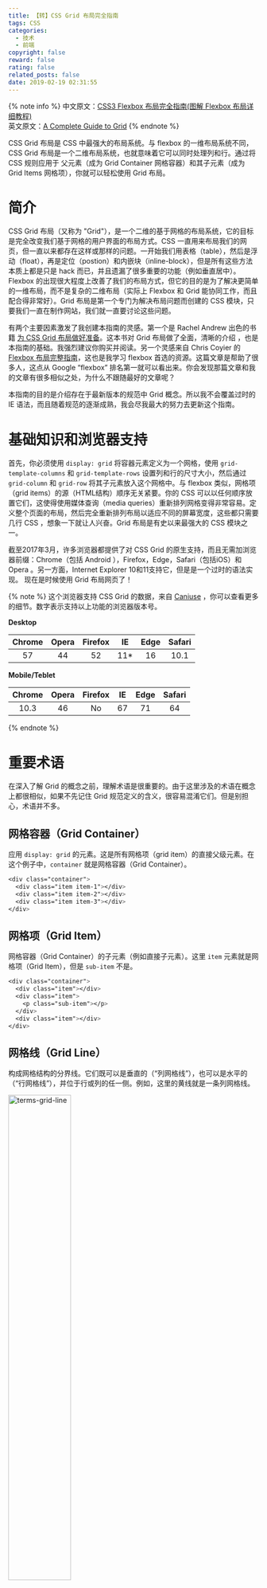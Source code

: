 ```yaml
---
title: 【转】CSS Grid 布局完全指南
tags: CSS
categories:
  - 技术
  - 前端
copyright: false
reward: false
rating: false
related_posts: false
date: 2019-02-19 02:31:55
---
```


{% note info %}
中文原文：[CSS3 Flexbox 布局完全指南(图解 Flexbox 布局详细教程)](https://www.html.cn/archives/8510#prop-grid-column-row-start-end)<br />
英文原文：[A Complete Guide to Grid](https://css-tricks.com/snippets/css/complete-guide-grid/)
{% endnote %}

CSS Grid 布局是 CSS 中最强大的布局系统。与 flexbox 的一维布局系统不同，CSS Grid 布局是一个二维布局系统，也就意味着它可以同时处理列和行。通过将 CSS 规则应用于 父元素（成为 Grid Container 网格容器）和其子元素（成为 Grid Items 网格项），你就可以轻松使用 Grid 布局。

<!-- more -->

# 简介

CSS Grid 布局（又称为 "Grid"），是一个二维的基于网格的布局系统，它的目标是完全改变我们基于网格的用户界面的布局方式。CSS 一直用来布局我们的网页，但一直以来都存在这样或那样的问题。一开始我们用表格（table），然后是浮动（float），再是定位（postion）和内嵌块（inline-block），但是所有这些方法本质上都是只是 hack 而已，并且遗漏了很多重要的功能（例如垂直居中）。Flexbox 的出现很大程度上改善了我们的布局方式，但它的目的是为了解决更简单的一维布局，而不是复杂的二维布局（实际上 Flexbox 和 Grid 能协同工作，而且配合得非常好）。Grid 布局是第一个专门为解决布局问题而创建的 CSS 模块，只要我们一直在制作网站，我们就一直要讨论这些问题。

有两个主要因素激发了我创建本指南的灵感。第一个是 Rachel Andrew 出色的书籍 [为 CSS Grid 布局做好准备](http://abookapart.com/products/get-ready-for-css-grid-layout)。这本书对 Grid 布局做了全面，清晰的介绍 ，也是本指南的基础。我强烈建议你购买并阅读。另一个灵感来自 Chris Coyier 的 [Flexbox 布局完整指南](https://www.html.cn/archives/8629)，这也是我学习 flexbox 首选的资源。这篇文章是帮助了很多人，这点从 Google “flexbox” 排名第一就可以看出来。你会发现那篇文章和我的文章有很多相似之处，为什么不跟随最好的文章呢？

本指南的目的是介绍存在于最新版本的规范中 Grid 概念。所以我不会覆盖过时的 IE 语法，而且随着规范的逐渐成熟，我会尽我最大的努力去更新这个指南。

# 基础知识和浏览器支持

首先，你必须使用 `display: grid` 将容器元素定义为一个网格，使用 `grid-template-columns` 和 `grid-template-rows` 设置列和行的尺寸大小，然后通过 `grid-column` 和 `grid-row` 将其子元素放入这个网格中。与 flexbox 类似，网格项（grid items）的源（HTML结构）顺序无关紧要。你的 CSS 可以以任何顺序放置它们，这使得使用媒体查询（media queries）重新排列网格变得非常容易。定义整个页面的布局，然后完全重新排列布局以适应不同的屏幕宽度，这些都只需要几行 CSS ，想象一下就让人兴奋。Grid 布局是有史以来最强大的 CSS 模块之一。

截至2017年3月，许多浏览器都提供了对 CSS Grid 的原生支持，而且无需加浏览器前缀：Chrome（包括 Android ），Firefox，Edge，Safari（包括iOS）和 Opera 。另一方面，Internet Explorer 10和11支持它，但是是一个过时的语法实现。 现在是时候使用 Grid 布局网页了！

{% note %}
这个浏览器支持 CSS Grid 的数据，来自 [Caniuse](http://caniuse.com/#feat=css-grid) ，你可以查看更多的细节。数字表示支持以上功能的浏览器版本号。

**Desktop**

| Chrome | Opera |	Firefox | IE | Edge | Safari |
| :---: | :---: | :---: | :---: | :---: | :---: |
| 57 |  44 | 52 | 11* | 16 |  10.1 |

**Mobile/Teblet**

| Chrome | Opera |	Firefox | IE | Edge | Safari |
| :---: | :---: | :---: | :---: | :---: | :---: |
| 10.3 |  46 | No | 67 | 71 | 64 |

{% endnote %}

# 重要术语

在深入了解 Grid 的概念之前，理解术语是很重要的。由于这里涉及的术语在概念上都很相似，如果不先记住 Grid 规范定义的含义，很容易混淆它们。但是别担心，术语并不多。

## 网格容器（Grid Container）

应用 `display: grid` 的元素。这是所有网格项（grid item）的直接父级元素。在这个例子中，`container` 就是网格容器（Grid Container）。

``` css
<div class="container">
  <div class="item item-1"></div>
  <div class="item item-2"></div>
  <div class="item item-3"></div>
</div>
```

## 网格项（Grid Item）

网格容器（Grid Container）的子元素（例如直接子元素）。这里 `item` 元素就是网格项（Grid Item），但是 `sub-item` 不是。

``` css
<div class="container">
  <div class="item"></div>
  <div class="item">
    <p class="sub-item"></p>
  </div>
  <div class="item"></div>
</div>
```

## 网格线（Grid Line）

构成网格结构的分界线。它们既可以是垂直的（“列网格线”），也可以是水平的（“行网格线”），并位于行或列的任一侧。例如，这里的黄线就是一条列网格线。

<img src="https://css-tricks.com/wp-content/uploads/2018/11/terms-grid-line.svg" alt="terms-grid-line" width="50%"/>

## 网格轨道（Grid Track）

两条相邻网格线之间的空间。你可以把它们想象成网格的列或行。下图是第二条和第三条行网格线之间的网格轨道（Grid Track）。

<img src="https://css-tricks.com/wp-content/uploads/2018/11/terms-grid-track.svg" alt="terms-grid-track" width="50%"/>

## 网格单元格（Grid Cell）

两个相邻的行和两个相邻的列网格线之间的空间。这是 Grid 系统的一个“单元”。下图是第 1 至第 2 条 行网格线和第 2 至第 3 条列网格线交汇构成的网格单元格（Grid Cell）。

<img src="https://css-tricks.com/wp-content/uploads/2018/11/terms-grid-cell.svg" alt="terms-grid-cell" width="50%"/>

## 网格区域（Grid Area）

4条网格线包围的总空间。一个网格区域（Grid Area） 可以由任意数量的网格单元格（Grid Cell）组成。下图是行网格线1和3，以及列网格线1和3之间的网格区域。

<img src="https://css-tricks.com/wp-content/uploads/2018/11/terms-grid-area.svg" alt="terms-grid-area" width="50%"/>

# Grid 属性目录

## 网格容器（Grid Container）属性

- [display](#display)
- [grid-template-columns](#grid-template-columns)
- [grid-template-rows](#grid-template-rows)
- [grid-template-areas](#grid-template-areas)
- [grid-template](#grid-template)
- [grid-column-gap](#grid-column-gap)
- [grid-row-gap](#grid-row-gap)
- [grid-gap](#grid-gap)
- [justify-items](#justify-items)
- [align-items](#align-items)
- [place-items](#place-items)
- [justify-content](#justify-content)
- [align-content](#align-content)
- [place-content](#place-content)
- [grid-auto-columns](#grid-auto-columns)
- [grid-auto-rows](#grid-auto-rows)
- [grid-auto-flow](#grid-auto-flow)
- [grid](#grid)

## 网格项（Grid Items）属性

- [grid-column-start](#grid-column-start)
- [grid-column-end](#grid-column-end)
- [grid-row-start](#grid-row-start)
- [grid-row-end](#grid-row-end)
- [grid-column](#grid-column)
- [grid-row](#grid-row)
- [grid-area](#grid-area)
- [justify-self](#justify-self)
- [align-self](#align-self)
- [place-self](#place-self)

# 父元素 网格容器(Grid Container) 属性

## display

将元素定义为网格容器，并为其内容建立新的 *网格格式上下文*。

值：

- `grid`: 生成一个块级网格
- `inline-grid`: 生成一个内联网格

``` css
.container {
  display: grid | inline-grid;
}
```

注意：通过嵌套元素（也称为子网格，即 subgrid ）向下传递网格参数的能力已移至 [CSS Grid 规范的 Level 2 版本](https://www.w3.org/TR/css-grid-2/#subgrids)。这里有 [一个快速解释](https://css-tricks.com/grid-level-2-and-subgrid/)。

## grid-template-columns
## grid-template-rows

使用空格分隔的值列表，用来定义网格的列和行。这些值表示网格轨道（Grid Track）大小，它们之间的空格表示网格线。

值：

- `<track-size>`: 可以是长度值，百分比，或者等份网格容器中可用空间（使用 `fr` 单位）
- `<line-name>`: 你可以选择的任意名称

``` css
.container {
  grid-template-columns: <track-size> ... | <line-name> <track-size> ...;
  grid-template-rows: <track-size> ... | <line-name> <track-size> ...;
}
```

示例：

当你在 网格轨道（Grid Track） 值之间留出空格时，网格线会自动分配正数和负数名称：

``` css
.container {
  grid-template-columns: 40px 50px auto 50px 40px;
  grid-template-rows: 25% 100px auto;
}
```

<img src="https://css-tricks.com/wp-content/uploads/2018/11/template-columns-rows-01.svg" alt="template-columns-rows-01" width="80%"/>

但是你可以明确的指定网格线（Grid Line）名称，例如 `<line-name>` 值。请注意网格线名称的括号语法：

``` css
.container {
  grid-template-columns: [first] 40px [line2] 50px [line3] auto [col4-start] 50px [five] 40px [end];
  grid-template-rows: [row1-start] 25% [row1-end] 100px [third-line] auto [last-line];
}
```

<img src="https://css-tricks.com/wp-content/uploads/2018/11/template-column-rows-02.svg" alt="template-columns-rows-02" width="80%"/>

请注意，一条网格线（Grid Line）可以有多个名称。例如，这里的第二条行网格线（row grid lines）将有两个名字：`row1-end` 和 `row2-start` ：

``` css
.container {
  grid-template-rows: [row1-start] 25% [row1-end row2-start] 25% [row2-end];
}
```

如果你的定义包含多个重复值，则可以使用 `repeat()` 表示法来简化定义：

``` css
.container {
  grid-template-columns: repeat(3, 20px [col-start]);
}
```

上面的代码等价于：

``` css
.container {
  grid-template-columns: 20px [col-start] 20px [col-start] 20px [col-start];
}
```

如果多行共享相同的名称，则可以通过其网格线名称和计数来引用它们。

``` css
.item {
  grid-column-start: col-start 2;
}
```

`fr` 单元允许你用等分网格容器剩余可用空间来设置网格轨道（Grid Track）的大小 。例如，下面的代码会将每个网格项设置为网格容器宽度的三分之一：

``` css
.container {
  grid-template-columns: 1fr 1fr 1fr;
}
```

剩余可用空间是除去所有非灵活网格项之后计算得到的。在这个例子中，可用空间总量减去 50px 后，再给 `fr` 单元的值 3 等分：

``` css
.container {
  grid-template-columns: 1fr 50px 1fr 1fr;
}
```

## grid-template-areas

通过引用 `grid-area` 属性指定的网格区域（Grid Area）名称来定义网格模板。重复网格区域的名称导致内容跨越这些单元格。一个点号（.）代表一个空单元格。这个语法本身可视作网格的可视化结构。

值：

- `<grid-area-name>`: 由网格项的 `grid-area` 指定的网格区域名称
- `.`（点号）：代表一个空的网格单元
- `none`: 不定义网格区域

``` css
.container {
  grid-template-areas:
    "<grid-area-name> | . | none | ..."
    "...";
}
```

示例：

``` css
.item-a {
  grid-area: header;
}
.item-b {
  grid-area: main;
}
.item-c {
  grid-area: sidebar;
}
.item-d {
  grid-area: footer;
}

.container {
  grid-template-columns: 50px 50px 50px 50px;
  grid-template-rows: auto;
  grid-template-areas:
    "header header header header"
    "main main . sidebar"
    "footer footer footer footer";
}
```

上面的代码将创建一个 4 列宽 3 行高的网格。整个顶行将由 **header** 区域组成。中间一排将由两个 **main** 区域，一个是空单元格，一个 **sidebar** 区域组成。最后一行全是 **footer** 区域组成。

<img src="https://css-tricks.com/wp-content/uploads/2018/11/dddgrid-template-areas.svg" alt="dddgrid-template-areas" width="60%"/>

你的声明中的每一行都需要有相同数量的单元格。

你可以使用任意数量的相邻的 点. 来声明单个空单元格。 只要这些点.之间没有空隙隔开，他们就代表一个单独的单元格。

注意你不能用这个语法来命名网格线，只是命名网格区域 。当你使用这种语法时，区域两端的网格线实际上会自动命名。如果你的网格区域的名字是 **foo**，该区域的起始行网格线 和 起始列网格线 的名称将为 **foo-start**，而最后一条行网格线 和 最后一条列网格线 的名称将为 **foo-end**。这意味着某些网格线可能有多个名字，如上例中最左边的网格线，它将有三个名称：header-start，main-start 和 footer-start 。

## grid-template

用于定义 `grid-template-rows`，`grid-template-columns`，`grid-template-areas` 简写属性。

值：

- `none`: 将所有三个属性设置为其初始值
- `<grid-template-rows> / <grid-template-columns>`: 将 `grid-template-columns` 和 `grid-template-rows` 设置为相应地特定的值，并且设置 `grid-template-areas` 为 `none`

``` css
.container {
  grid-template: none | <grid-template-rows> / <grid-template-columns>;
}
```

这个属性也接受一个更复杂但非常方便的语法来指定三个上述属性。这里有一个例子：

``` css
.container {
  grid-template:
    [row1-start] "header header header" 25px [row1-end]
    [row2-start] "footer footer footer" 25px [row2-end]
    / auto 50px auto;
}
```

等价于：

``` css
.container {
  grid-template-rows: [row1-start] 25px [row1-end row2-start] 25px [row2-end];
  grid-template-columns: auto 50px auto;
  grid-template-areas:
    "header header header"
    "footer footer footer";
}
```

由于 `grid-template` 不会重置隐式网格属性（`grid-auto-columns`， `grid-auto-rows`， 和 `grid-auto-flow`），这可能是你想在大多数情况下做的，建议使用 `grid` 属性而不是 `grid-template`。

## grid-column-gap
## grid-row-gap

指定网格线（grid lines）的大小。你可以把它想象为设置列/行之间间距的宽度。

值：

- `<line-size>`: 长度值

``` css
.container {
  grid-column-gap: <line-size>;
  grid-row-gap: <line-size>;
}
```

示例：

``` css
.container {
  grid-template-columns: 100px 50px 100px;
  grid-template-rows: 80px auto 80px;
  grid-column-gap: 10px;
  grid-row-gap: 15px;
}
```

<img src="https://css-tricks.com/wp-content/uploads/2018/11/dddgrid-gap.svg" alt="dddgrid-gap" width="50%"/>

只能在列/行之间创建间距，网格外部边缘不会有这个间距。

注意：这两个属性将删除 `grid-` 前缀，就是将 `grid-column-gap` 和 `grid-row-gap` 重命名为 `column-gap` 和 `row-gap`。 Chrome 68+，Safari 11.2 Release 50+ 和Opera 54+ 已经支持无前缀的属性。

## grid-gap

`grid-column-gap` 和 `grid-row-gap` 的简写语法

值：

- `<grid-row-gap> <grid-column-gap>`: 长度值

``` css
.container {
  grid-gap: <grid-row-gap> <grid-column-gap>;
}
```

示例：

``` css
.container {
  grid-template-columns: 100px 50px 100px;
  grid-template-rows: 80px auto 80px;
  grid-gap: 15px 10px;
}
```

如果 `grid-row-gap` 没有定义，那么就会被设置为等同于 `grid-column-gap` 的值。例如下面的代码是等价的：

``` css
.container{
  /* 设置 grid-column-gap 和 grid-row-gap */  
  grid-column-gap: 10px;
  grid-row-gap: 10px;

  /* 等价于 */  
  grid-gap: 10px 10px;

  /* 等价于 */  
  grid-gap: 10px;
}
```

注意：这个属性将删除 `grid-` 前缀，就是将 `grid-gap` 重命名为 `gap`。 Chrome 68+，Safari 11.2 Release 50+ 和Opera 54+ 已经支持无前缀的属性。

## justify-items

沿着 inline（行）轴线对齐网格项（grid items）（相反的属性是 `align-items` 沿着 block（列）轴线对齐）。此值适用于容器内的所有网格项。

值：

- `start`: 将网格项对齐到其单元格的左侧起始边缘（左侧对齐）
- `end`: 将网格项对齐到其单元格的右侧结束边缘（右侧对齐）
- `center`: 将网格项对齐到其单元格的水平中间位置（水平居中对齐）
- `stretch`: 填满单元格的宽度（默认值）

``` css
.container {
  justify-items: start | end | center | stretch;
}
```

示例：

``` css
.container {
  justify-items: start;
}
```

<img src="https://css-tricks.com/wp-content/uploads/2018/11/justify-items-start.svg" alt="justify-items-start" width="60%"/>

``` css
.container{
  justify-items: end;
}
```

<img src="https://css-tricks.com/wp-content/uploads/2018/11/justify-items-end.svg" alt="justify-items-end" width="60%"/>

``` css
.container{
  justify-items: center;
}
```

<img src="https://css-tricks.com/wp-content/uploads/2018/11/justify-items-center.svg" alt="justify-items-center" width="60%"/>

``` css
.container{
  justify-items: stretch;
}
```

<img src="https://css-tricks.com/wp-content/uploads/2018/11/justify-items-stretch.svg" alt="justify-items-stretch" width="60%"/>

这些行为也可以通过每个单独网格项（grid items）的 `justify-self` 属性设置。

## align-items

沿着 block（列）轴线对齐网格项（grid items）（相反的属性是 `justify-items` 沿着 inline（行）轴线对齐）。此值适用于容器内的所有网格项。

值：

- `start`: 将网格项对齐到其单元格的顶部起始边缘（顶部对齐）
- `end`: 将网格项对齐到其单元格的底部结束边缘（底部对齐）
- `center`: 将网格项对齐到其单元格的垂直中间位置（垂直居中对齐）
- `stretch`: 填满单元格的高度（默认值）

``` css
.container {
  align-items: start | end | center | stretch;
}
```

示例：

``` css
.container {
  align-items: start;
}
```

<img src="https://css-tricks.com/wp-content/uploads/2018/11/align-items-start.svg" alt="align-items-start" width="60%"/>

``` css
.container {
  align-items: end;
}
```

<img src="https://css-tricks.com/wp-content/uploads/2018/11/align-items-end.svg" alt="align-items-end" width="60%"/>

``` css
.container {
  align-items: center;
}
```

<img src="https://css-tricks.com/wp-content/uploads/2018/11/align-items-center.svg" alt="align-items-center" width="60%"/>

``` css
.container {
  align-items: stretch;
}
```

<img src="https://css-tricks.com/wp-content/uploads/2018/11/align-items-stretch.svg" alt="align-items-stretch" width="60%"/>

这些行为也可以通过每个单独网格项（grid items) 的 `align-self` 属性设置。

## place-items

`place-items` 是设置 `align-items` 和 `justify-items` 的简写形式。

值：

- `<align-items> <justify-items>`：第一个值设置 `align-items` 属性，第二个值设置 `justify-items` 属性。如果省略第二个值，则将第一个值同时分配给这两个属性。

除 Edge 之外的所有主要浏览器都支持 `place-items` 简写属性。

有关更多详细信息，请参阅 `align-items` 和 `justify-items`。

## justify-content

有时，你的网格合计大小可能小于其网格容器（grid container）大小。 如果你的所有网格项（grid items）都使用像 `px` 这样的非灵活单位设置大小，就可能出现这种情况。在这种情况下，您可以设置网格容器内的网格的对齐方式。 此属性沿着inline（行）轴线对齐网格（相反的属性是 `align-content` ，沿着 block（列）轴线对齐网格）。

值：

- `start`: 将网格对齐到 网格容器(grid container) 的左侧起始边缘（左侧对齐）
- `end`: 将网格对齐到 网格容器 的右侧结束边缘（右侧对齐）
- `center`: 将网格对齐到 网格容器 的水平中间位置（水平居中对齐）
- `stretch`: 调整 网格项(grid items) 的宽度，允许该网格填充满整个 网格容器 的宽度
- `space-around`: 在每个网格项之间放置一个均匀的空间，左右两端放置一半的空间
- `space-between`: 在每个网格项之间放置一个均匀的空间，左右两端没有空间
- `space-evenly`: 在每个网格项目之间放置一个均匀的空间，左右两端放置一个均匀的空间

``` css
.container {
  justify-content: start | end | center | stretch | space-around | space-between | space-evenly;    
}
```

示例：

``` css
.container {
  justify-content: start;
}
```

<img src="https://css-tricks.com/wp-content/uploads/2018/11/justify-content-start.svg" alt="justify-content-start" width="60%"/>

``` css
.container {
  justify-content: end;
}
```

<img src="https://css-tricks.com/wp-content/uploads/2018/11/justify-content-end.svg" alt="justify-content-end" width="60%"/>

``` css
.container {
  justify-content: center;
}
```

<img src="https://css-tricks.com/wp-content/uploads/2018/11/justify-content-center.svg" alt="justify-content-center" width="60%"/>

``` css
.container {
  justify-content: stretch;
}
```

<img src="https://css-tricks.com/wp-content/uploads/2018/11/justify-content-stretch.svg" alt="justify-content-stretch" width="60%"/>

``` css
.container {
  justify-content: space-around;
}
```

<img src="https://css-tricks.com/wp-content/uploads/2018/11/justify-content-space-around.svg" alt="justify-content-space-around" width="60%"/>

``` css
.container {
  justify-content: space-between;
}
```

<img src="https://css-tricks.com/wp-content/uploads/2018/11/justify-content-space-between.svg" alt="justify-content-space-between" width="60%"/>

``` css
.container {
  justify-content: space-evenly;
}
```

<img src="https://css-tricks.com/wp-content/uploads/2018/11/justify-content-space-evenly.svg" alt="justify-content-space-evenly" width="60%"/>

## align-content

有时，你的网格合计大小可能小于其网格容器（grid container）大小。 如果你的所有网格项（grid items）都使用像 `px` 这样的非灵活单位设置大小，就可能出现这种情况。在这种情况下，您可以设置网格容器内的网格的对齐方式。此属性沿着 block（列）轴线对齐网格（相反的属性是 `justify-content` ，沿着 inline（行）轴线对齐网格）。

值：

- `start`: 将网格对齐到 网格容器(grid container) 的顶部起始边缘（顶部对齐）
- `end`: 将网格对齐到 网格容器 的底部结束边缘（底部对齐）
- `center`: 将网格对齐到 网格容器 的垂直中间位置（垂直居中对齐）
- `stretch`: 调整 网格项(grid items) 的高度，允许该网格填充满整个 网格容器 的高度
- `space-around`: 在每个网格项之间放置一个均匀的空间，上下两端放置一半的空间
- `space-between`: 在每个网格项之间放置一个均匀的空间，上下两端没有空间
- `space-evenly`: 在每个网格项目之间放置一个均匀的空间，上下两端放置一个均匀的空间

``` css
.container {
  align-content: start | end | center | stretch | space-around | space-between | space-evenly;  
}
```

示例：

``` css
.container {
  align-content: start;
}
```

<img src="https://css-tricks.com/wp-content/uploads/2018/11/align-content-start.svg" alt="align-content-start" width="60%"/>

``` css
.container {
  align-content: end;   
}
```

<img src="https://css-tricks.com/wp-content/uploads/2018/11/align-content-end.svg" alt="align-content-end" width="60%"/>

``` css
.container {
  align-content: center;    
}
```

<img src="https://css-tricks.com/wp-content/uploads/2018/11/align-content-center.svg" alt="align-content-center" width="60%"/>

``` css
.container {
  align-content: stretch;   
}
```

<img src="https://css-tricks.com/wp-content/uploads/2018/11/align-content-stretch.svg" alt="align-content-stretch" width="60%"/>

``` css
.container {
  align-content: space-around;  
}
```

<img src="https://css-tricks.com/wp-content/uploads/2018/11/align-content-space-around.svg" alt="align-content-space-around" width="60%"/>

``` css
.container {
  align-content: space-between;
}
```

<img src="https://css-tricks.com/wp-content/uploads/2018/11/align-content-space-between.svg" alt="align-content-space-between" width="60%"/>

``` css
.container {
  align-content: space-evenly;  
}
```

<img src="https://css-tricks.com/wp-content/uploads/2018/11/align-content-space-evenly.svg" alt="align-content-space-evenly" width="60%"/>

## place-content

`place-content` 是设置 `align-content` 和 `justify-content` 的简写形式。

值：

- `<align-content> <justify-content>`: 第一个值设置 `align-content` 属性，第二个值设置 `justify-content` 属性。如果省略第二个值，则将第一个值同时分配给这两个属性。

除 Edge 之外的所有主要浏览器都支持 `place-content` 简写属性。

有关更多详细信息，请参阅 `align-content` 和 `justify-content`。

## grid-auto-columns
## grid-auto-rows

指定任何自动生成的网格轨道（grid tracks）（又名隐式网格轨道）的大小。当网格中的网格项多于单元格时，或者当网格项位于显式网格之外时，就会创建隐式轨道。（参见[显式网格和隐式网格之间的区别](https://www.html.cn/archives/10327)）

值：

- `<track-size>`: 可以是长度值，百分比，或者等份网格容器中可用空间的分数（使用 `fr` 单位）

``` css
.container {
  grid-auto-columns: <track-size> ...;
  grid-auto-rows: <track-size> ...;
}
```

为了说明如何创建隐式网格轨道，请考虑一下以下的代码：

``` css
.container {
  grid-template-columns: 60px 60px;
  grid-template-rows: 90px 90px
}
```

<img src="https://css-tricks.com/wp-content/uploads/2018/11/grid-auto-columns-rows-01.svg" alt="grid-auto-columns-rows-01" style="height: 500px"/>

这将生成了一个 2×2 的网格。

但现在想象一下，你使用 `grid-column` 和 `grid-row` 来定位你的网格项，像这样：

``` css
.item-a {
  grid-column: 1 / 2;
  grid-row: 2 / 3;
}
.item-b {
  grid-column: 5 / 6;
  grid-row: 2 / 3;
}
```

<img src="https://css-tricks.com/wp-content/uploads/2018/11/grid-auto-columns-rows-02.svg" alt="grid-auto-columns-rows-02" style="height: 500px"/>

我们告诉 `.item-b` 从第 5 条列网格线开始到第 6 条列网格线结束，但我们从来没有定义过第 5 或 第 6 列网格线。
因为我们引用的网格线不存在，所以创建宽度为 0 的隐式网格轨道以填补空缺。我们可以使用 `grid-auto-columns` 和 `grid-auto-rows` 来指定这些隐式轨道的大小：

``` css
.container {
  grid-auto-columns: 60px;
}
```

<img src="https://css-tricks.com/wp-content/uploads/2018/11/grid-auto-columns-rows-03.svg" alt="grid-auto-columns-rows-03" style="height: 500px"/>

## grid-auto-flow

如果你有一些没有明确放置在网格上的网格项（grid items），自动放置算法会自动放置这些网格项。该属性控制自动布局算法如何工作。

值：

- `row`: 告诉自动布局算法依次填充每行，根据需要添加新行 （默认）
- `column`: 告诉自动布局算法依次填入每列，根据需要添加新列
- `dense`: 告诉自动布局算法在稍后出现较小的网格项时，尝试填充网格中较早的空缺

``` css
.container {
  grid-auto-flow: row | column | row dense | column dense
}
```

请注意，`dense` 只会更改网格项的可视顺序，并可能导致它们出现乱序，这对可访问性不利。

示例：

考虑以下 HTML :

``` html
<section class="container">
  <div class="item-a">item-a</div>
  <div class="item-b">item-b</div>
  <div class="item-c">item-c</div>
  <div class="item-d">item-d</div>
  <div class="item-e">item-e</div>
</section>
```

你定义一个有 5 列和 2 行的网格，并将 `grid-auto-flow` 设置为 `row`（也就是默认值）：

``` css
.container {
  display: grid;
  grid-template-columns: 60px 60px 60px 60px 60px;
  grid-template-rows: 30px 30px;
  grid-auto-flow: row;
}
```

将网格项放在网格上时，只能为其中的两个指定位置：

``` css
.item-a {
  grid-column: 1;
  grid-row: 1 / 3;
}
.item-e {
  grid-column: 5;
  grid-row: 1 / 3;
}
```

因为我们把 `grid-auto-flow` 设成了 `row` ，所以我们的网格看起来会是这样。注意我们没有进行定位的网格项（`item-b`，`item-c`，`item-d`）会这样排列在可用的行中：

<img src="https://css-tricks.com/wp-content/uploads/2018/11/grid-auto-flow-01.svg" alt="grid-auto-flow-01" width="80%"/>

相反地，如果我们把 `grid-auto-flow` 设成了 `column` ，那么 `item-b`，`item-c`，`item-d` 会沿着列向下排列：

``` css
.container {
  display: grid;
  grid-template-columns: 60px 60px 60px 60px 60px;
  grid-template-rows: 30px 30px;
  grid-auto-flow: column;
}
```

<img src="https://css-tricks.com/wp-content/uploads/2018/11/grid-auto-flow-02.svg" alt="grid-auto-flow-02" width="80%"/>

## grid

在一个声明中设置所有以下属性的简写： `grid-template-rows`, `grid-template-columns`, `grid-template-areas`, `grid-auto-rows`, `grid-auto-columns`, 和 `grid-auto-flow` 。（注意：您只能在单个网格声明中指定显式或隐式网格属性）。

值：

- `none`: 将所有子属性设置为其初始值。
- `<grid-template>`：与 `grid-template` 简写的工作方式相同。
- `<grid-template-rows> / [ auto-flow && dense? ] <grid-auto-columns>?` ：将 `grid-template-rows` 设置为指定的值。 如果 `auto-flow` 关键字位于斜杠的右侧，则会将 `grid-auto-flow` 设置为 `column`。如果另外指定了 `dense` 关键字，则自动放置算法使用 “dense” 算法。 如果省略 `grid-auto-columns` ，则将其设置为 `auto`。
- `[ auto-flow && dense? ] <grid-auto-rows>? / <grid-template-columns>`：将 `grid-template-columns` 设置为指定值。 如果 `auto-flow` 关键字位于斜杠的左侧，则会将 `grid-auto-flow` 设置为 `row` 。 如果另外指定了 `dense` 关键字，则自动放置算法使用 “dense” 打包算法。 如果省略 `grid-auto-rows` ，则将其设置为 `auto`。

例子：

以下两个代码块是等效的：

``` css
.container {
  grid: 100px 300px / 3fr 1fr;
}
.container {
  grid-template-rows: 100px 300px;
  grid-template-columns: 3fr 1fr;
}
```

以下两个代码块是等效的：

``` css
.container {
  grid: auto-flow / 200px 1fr;
}
.container {
  grid-auto-flow: row;
  grid-template-columns: 200px 1fr;
}
```

以下两个代码块是等效的：

``` css
.container {
  grid: auto-flow dense 100px / 1fr 2fr;
}
.container {
  grid-auto-flow: row dense;
  grid-auto-rows: 100px;
  grid-template-columns: 1fr 2fr;
}
```

以下两个代码块是等效的：

``` css
.container {
  grid: 100px 300px / auto-flow 200px;
}
.container {
  grid-template-rows: 100px 300px;
  grid-auto-flow: column;
  grid-auto-columns: 200px;
}
```

它也接受一个更复杂但相当方便的语法来一次设置所有内容。您可以指定 `grid-template-areas`，`grid-template-rows` 和 `grid-template-columns`，并所有其他的子属性都被设置为它们的初始值。这么做可以在它们网格区域内相应地指定网格线名字和网格轨道的大小。用最简单的例子来描述：

``` css
.container {
  grid: [row1-start] "header header header" 1fr [row1-end]
        [row2-start] "footer footer footer" 25px [row2-end]
        / auto 50px auto;
}
```

等价于：

``` css
.container {
  grid-template-areas:
    "header header header"
    "footer footer footer";
  grid-template-rows: [row1-start] 1fr [row1-end row2-start] 25px [row2-end];
  grid-template-columns: auto 50px auto;    
}
```

# 子元素 网格项(Grid Items) 属性

注意：`float`，`display: inline-block`，`display: table-cell`，`vertical-align` 和 `column-*` 属性对网格项无效。

## grid-column-start
## grid-column-end
## grid-row-start
## grid-row-end

通过引用特定网格线（grid lines）来确定网格项（grid item）在网格内的位置。`grid-column-start` / `grid-row-start` 是网格项开始的网格线，`grid-column-end` / `grid-row-end` 是网格项结束的网格线。

值：

- `<line>`: 可以是一个数字引用一个编号的网格线，或者一个名字来引用一个命名的网格线
- `span <number>`: 该网格项将跨越所提供的网格轨道数量
- `span <name>`: 该网格项将跨越到它与提供的名称位置
- `auto`: 表示自动放置，自动跨度，默认会扩展一个网格轨道的宽度或者高度

``` css
.item {
  grid-column-start: <number> | <name> | span <number> | span <name> | auto
  grid-column-end: <number> | <name> | span <number> | span <name> | auto
  grid-row-start: <number> | <name> | span <number> | span <name> | auto
  grid-row-end: <number> | <name> | span <number> | span <name> | auto
}
```

示例：

``` css
.item-a {
  grid-column-start: 2;
  grid-column-end: five;
  grid-row-start: row1-start
  grid-row-end: 3;
}
```

<img src="https://css-tricks.com/wp-content/uploads/2018/11/grid-column-row-start-end-01.svg" alt="grid-column-row-start-end-01" width="80%"/>

``` css
.item-b {
  grid-column-start: 1;
  grid-column-end: span col4-start;
  grid-row-start: 2
  grid-row-end: span 2
}
```

<img src="https://css-tricks.com/wp-content/uploads/2018/11/grid-column-row-start-end-02.svg" alt="grid-column-row-start-end-02" width="80%"/>

如果没有声明指定 `grid-column-end` / `grid-row-end`，默认情况下，该网格项将占据 1 个轨道。

项目可以相互重叠。您可以使用 `z-index` 来控制它们的重叠顺序。

## grid-column
## grid-row

分别为 `grid-column-start + grid-column-end` 和 `grid-row-start + grid-row-end` 的简写形式。

值：

- `<start-line> / <end-line>`: 每个网格项都接受所有相同的值，作为普通书写的版本，包括跨度

``` css
.item {
  grid-column: <start-line> / <end-line> | <start-line> / span <value>;
  grid-row: <start-line> / <end-line> | <start-line> / span <value>;
}
```

示例：

``` css
.item-c {
  grid-column: 3 / span 2;
  grid-row: third-line / 4;
}
```

<img src="https://css-tricks.com/wp-content/uploads/2018/11/grid-column-row.svg" alt="grid-column-row" width="80%"/>

如果没有声明分隔线结束位置，则该网格项默认占据 1 个网格轨道。

## grid-area

为网格项提供一个名称，以便可以被使用网格容器 `grid-template-areas` 属性创建的模板进行引用。另外，这个属性可以用作 `grid-row-start + grid-column-start + grid-row-end + grid-column-end` 的简写。

值：

- `<name>`: 你所选的名称
- `<row-start> / <column-start> / <row-end> / <column-end>`: 数字或分隔线名称

``` css
.item {
  grid-area: <name> | <row-start> / <column-start> / <row-end> / <column-end>;
}
```

示例：

作为为网格项分配名称的一种方法：

``` css
.item-d {
  grid-area: header
}
```

作为 `grid-row-start + grid-column-start + grid-row-end + grid-column-end` 属性的简写形式

``` css
.item-d {
    grid-area: 1 / col4-start / last-line / 6
}
```

<img src="https://css-tricks.com/wp-content/uploads/2018/11/grid-area.svg" alt="grid-area" width="80%"/>

## justify-self

沿着 inline（行）轴线对齐网格项（相反的属性是 `align-self` ，沿着 block（列）轴线对齐）。此值适用于单个网格项内的内容。

值：

- `start`: 将网格项对齐到其单元格的左侧起始边缘（左侧对齐）
- `end`: 将网格项对齐到其单元格的右侧结束边缘（右侧对齐）
- `center`: 将网格项对齐到其单元格的水平中间位置（水平居中对齐）
- `stretch`: 填满单元格的宽度（默认值）

``` css
.item {
  justify-self: start | end | center | stretch;
}
```

示例：

``` css
.item-a {
  justify-self: start;
}
```

<img src="https://css-tricks.com/wp-content/uploads/2018/11/justify-self-start.svg" alt="justify-self-start" width="60%"/>

``` css
.item-a {
  justify-self: end;
}
```

<img src="https://css-tricks.com/wp-content/uploads/2018/11/justify-self-end.svg" alt="justify-self-end" width="60%"/>

``` css
.item-a {
  justify-self: center;
}
```

<img src="https://css-tricks.com/wp-content/uploads/2018/11/justify-self-center.svg" alt="justify-self-center" width="60%"/>

``` css
.item-a {
  justify-self: stretch;
}
```

<img src="https://css-tricks.com/wp-content/uploads/2018/11/justify-self-stretch.svg" alt="justify-self-stretch" width="60%"/>

要为网格中的所有网格项设置 行轴线（row axis）线上对齐方式，也可以在网格容器上设置 `justify-items` 属性。

## align-self

沿着 block（列）轴线对齐网格项（grid items）（ 相反的属性是 `justify-self` ，沿着 inline（行）轴线对齐）。此值适用于单个网格项内的内容。

值：

- `start`: 将网格项对齐到其单元格的顶部起始边缘（顶部对齐）
- `end`: 将网格项对齐到其单元格的底部结束边缘（底部对齐）
- `center`: 将网格项对齐到其单元格的垂直中间位置（垂直居中对齐）
- `stretch`: 填满单元格的高度（默认值）

``` css
.item{
  align-self: start | end | center | stretch;
}
```

示例：

``` css
.item-a {
    align-self: start;
}
```

<img src="https://css-tricks.com/wp-content/uploads/2018/11/align-self-start.svg" alt="align-self-start" width="60%"/>

``` css
.item-a {
  align-self: end;
}
```

<img src="https://css-tricks.com/wp-content/uploads/2018/11/align-self-end.svg" alt="align-self-end" width="60%"/>

``` css
.item-a {
    align-self: center;
}
```

<img src="https://css-tricks.com/wp-content/uploads/2018/11/align-self-center.svg" alt="align-self-center" width="60%"/>

``` css
.item-a {
    align-self: stretch;
}
```

<img src="https://css-tricks.com/wp-content/uploads/2018/11/align-self-stretch.svg" alt="align-self-stretch" width="60%"/>

要为网格中的所有网格项设置 列轴线（column axis）上的对齐方式，也可以在 网格容器上设置 `align-items` 属性。

## place-self

`place-self` 是设置 `align-self` 和 `justify-self` 的简写形式。

值：

- `auto`: 布局模式的 “默认” 对齐方式。
- `<align-self> <justify-self>`: 第一个值设置 `align-self` 属性，第二个值设置 `justify-self` 属性。如果省略第二个值，则将第一个值同时分配给这两个属性。

示例：

``` css
.item-a {
  place-self: center;
}
```

<img src="https://css-tricks.com/wp-content/uploads/2018/11/place-self-center.svg" alt="place-self-center" width="60%"/>

``` css
.item-a {
  place-self: center stretch;
}
```

<img src="https://css-tricks.com/wp-content/uploads/2018/11/place-self-center-stretch.svg" alt="place-self-center-stretch" width="60%"/>

除 Edge 之外的所有主要浏览器都支持 `place-self` 简写属性。

# 动画（Animation）

根据 CSS Grid 布局模块 Level 1 规范，有 5 个可应用动画的网格属性：

- `grid-gap`， `grid-row-gap`，`grid-column-gap` 作为长度，百分比或 calc。
- `grid-template-columns`，`grid-template-rows` 作为长度，百分比或 calc 的简单列表，只要列表中长度、百分比或calc组件的值不同即可。

## 浏览器支持CSS网格属性

截至今天（2018年5月7日），在测试的几个浏览器中仅实现 `(grid-)gap`，`(grid-)row-gap`，`(grid-)column-gap` 的动画。

浏览器支持可设置动画的网格属性：

| Browser |	`(grid-)gap`, `(grid-)row-gap`, `(grid-)column-gap` |	`grid-template-columns` | 	`grid-template-rows` |
| --- | --- | --- | --- |
| Firefox	| ✅ 53+	| ✅ 66+	| ✅ 66+ |
| Safari 12.0	 | ❌	| ❌	 | ❌ |
| Chrome	| ✅ 66+	 | ❌ | ❌ |
| Chrome for Android 66+, Opera Mini 33+	| ✅	 | ❌ | ❌ |
| Edge	| ✅ 16+	 | ❌ | ❌ |

[CSS Grid Layout: Animation Demo](https://codepen.io/matuzo/pen/rmQvMG)
